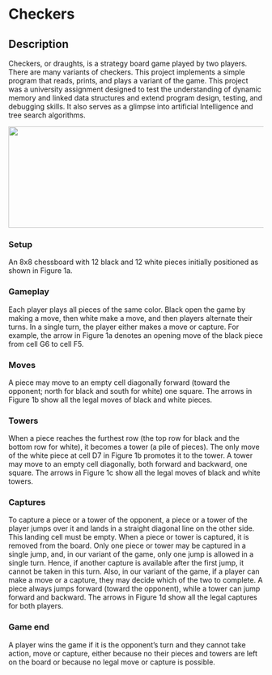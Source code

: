 # Checkers

## Description
Checkers, or draughts, is a strategy board game played by two players. There are many variants of checkers. This project implements a simple program that reads, prints, and plays a variant of the game. This project was a university assignment designed to test the understanding of dynamic memory and linked data structures and extend program design, testing, and debugging skills. It also serves as a glimpse into artificial Intelligence and tree search algorithms.

<p width="100%" align="center">
<img src="https://user-images.githubusercontent.com/94183388/170808819-352ab85e-ea8f-4ac0-800b-ebe8a330c0e1.png" width="800" height="200">
</p>

### Setup 
An 8x8 chessboard with 12 black and 12 white pieces initially positioned as shown in Figure 1a.
### Gameplay
Each player plays all pieces of the same color. Black open the game by making a move, then white
make a move, and then players alternate their turns. In a single turn, the player either makes a move or capture.
For example, the arrow in Figure 1a denotes an opening move of the black piece from cell G6 to cell F5.
### Moves
A piece may move to an empty cell diagonally forward (toward the opponent; north for black and south
for white) one square. The arrows in Figure 1b show all the legal moves of black and white pieces.
### Towers
When a piece reaches the furthest row (the top row for black and the bottom row for white), it becomes
a tower (a pile of pieces). The only move of the white piece at cell D7 in Figure 1b promotes it to the tower. A
tower may move to an empty cell diagonally, both forward and backward, one square. The arrows in Figure 1c
show all the legal moves of black and white towers.
### Captures
To capture a piece or a tower of the opponent, a piece or a tower of the player jumps over it and lands
in a straight diagonal line on the other side. This landing cell must be empty. When a piece or tower is captured,
it is removed from the board. Only one piece or tower may be captured in a single jump, and, in our variant of
the game, only one jump is allowed in a single turn. Hence, if another capture is available after the first jump, it
cannot be taken in this turn. Also, in our variant of the game, if a player can make a move or a capture, they may
decide which of the two to complete. A piece always jumps forward (toward the opponent), while a tower can
jump forward and backward. The arrows in Figure 1d show all the legal captures for both players.
### Game end
A player wins the game if it is the opponent’s turn and they cannot take action, move or capture,
either because no their pieces and towers are left on the board or because no legal move or capture is possible.

